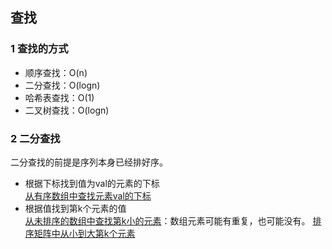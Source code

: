 ## 查找
### 1 查找的方式
 - 顺序查找：O(n)
 - 二分查找：O(logn)
 - 哈希表查找：O(1)
 - 二叉树查找：O(logn)


### 2 二分查找
二分查找的前提是序列本身已经排好序。
 - 根据下标找到值为val的元素的下标<br />
   [从有序数组中查找元素val的下标](binarySearch.cpp)
 - 根据值找到第k个元素的值<br />
   [从未排序的数组中查找第k小的元素](kthSmallestOfArray.cpp)：数组元素可能有重复，也可能没有。
   [排序矩阵中从小到大第k个元素](kthSmallestOfMatrix.cpp)
